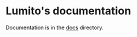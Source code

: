 # Lumito's documentation

Documentation is in the [docs](https://github.com/LumitoLuma/docs/tree/master/docs) directory.